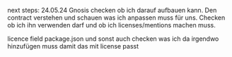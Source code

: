 next steps:
24.05.24 Gnosis checken ob ich darauf aufbauen kann. Den contract verstehen und schauen was ich anpassen muss für uns. Checken ob ich ihn verwenden darf und ob ich licenses/mentions machen muss.

licence field package.json und sonst auch checken was ich da irgendwo hinzufügen muss damit das mit license passt